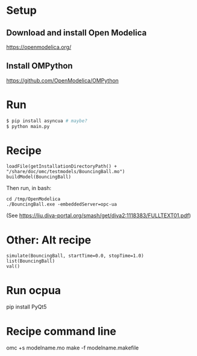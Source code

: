 

# Setup

## Download and install Open Modelica

https://openmodelica.org/

## Install OMPython

https://github.com/OpenModelica/OMPython

# Run

```bash
$ pip install asyncua # maybe?
$ python main.py
```

# Recipe

```
loadFile(getInstallationDirectoryPath() + "/share/doc/omc/testmodels/BouncingBall.mo")
buildModel(BouncingBall)
```
Then run, in bash:
```
cd /tmp/OpenModelica
./BouncingBall.exe -embeddedServer=opc-ua
```
(See https://liu.diva-portal.org/smash/get/diva2:1118383/FULLTEXT01.pdf)


# Other: Alt recipe
```
simulate(BouncingBall, startTime=0.0, stopTime=1.0)
list(BouncingBall)
val()
```

# Run ocpua

pip install PyQt5


# Recipe command line

omc +s modelname.mo
make -f modelname.makefile